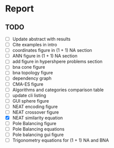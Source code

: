 # Report

## TODO

* [ ] Update abstract with results
* [ ] Cite examples in intro
* [ ] coordinates figure in (1 + 1) NA section
* [ ] ANN figure in (1 + 1) NA section
* [ ] add figure in hypershpere problems section
* [ ] bna cone figure
* [ ] bna topology figure
* [ ] dependency graph
* [ ] CMA-ES figure
* [ ] Algorithms and categories comparison table
* [ ] update cli listing
* [ ] GUI sphere figure
* [ ] NEAT encoding figure
* [ ] NEAT crossover figure
* [X] NEAT similarity equation
* [ ] Pole Balancing figure
* [ ] Pole Balancing equations
* [ ] Pole balancing gui figure
* [ ] Trigonometry equations for (1 + 1) NA and BNA
